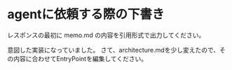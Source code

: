 ﻿# agentに依頼する際の下書き
レスポンスの最初に memo.md の内容を引用形式で出力してください。

意図した実装になっていました。
さて、architecture.mdを少し変えたので、その内容に合わせてEntryPointを編集してください。
